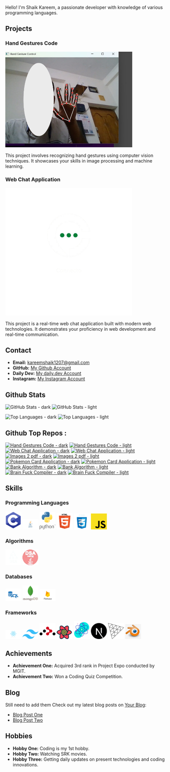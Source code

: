 Hello! I'm Shaik Kareem, a passionate developer with knowledge of various programming languages.

## Projects

### Hand Gestures Code

<img src="./images/Projects/hand-gestures.png" alt="Hand Gestures Code" width="400">

This project involves recognizing hand gestures using computer vision techniques. It showcases your skills in image processing and machine learning.

### Web Chat Application

<picture>
<source media="(prefers-color-scheme:dark)" srcset="./images/Projects/web-chat.png">
<source media="(prefers-color-scheme:light)" srcset="./images/Projects/web-chat-light.png">
  <img alt="Web Chat Application" src="./images/Projects/web-chat.png" width="400">
</picture>

This project is a real-time web chat application built with modern web technologies. It demonstrates your proficiency in web development and real-time communication.

## Contact

- **Email:** kareemshaik1207@gmail.com
- **GitHub:** [My Github Account](https://github.com/kareem1207)
- **Daily Dev:** [My daily.dev Account](https://app.daily.dev/kareemshaik)
- **Instagram:** [My Instagram Account](https://www.instagram.com/kareem_shaik1207/)

## Github Stats

![GitHub Stats - dark](https://github-readme-stats.vercel.app/api?username=kareem1207&theme=midnight-purple&show_icons=true&hide_border=true&include_all_commits=true#gh-dark-mode-only)
![GitHub Stats - light](https://github-readme-stats.vercel.app/api?username=kareem1207&theme=flag-india&show_icons=true&hide_border=true&include_all_commits=true#gh-light-mode-only)

![Top Languages - dark](https://github-readme-stats.vercel.app/api/top-langs/?username=kareem1207&theme=outrun&layout=donut&size_weight=0.5&count_weight=0.5&langs_count=20&hide_border=true#gh-dark-mode-only)
![Top Languages - light](https://github-readme-stats.vercel.app/api/top-langs/?username=kareem1207&theme=swift&layout=donut&size_weight=0.5&count_weight=0.5&langs_count=20&hide_border=true#gh-light-mode-only)

## Github Top Repos :

[![Hand Gestures Code - dark](https://github-readme-stats.vercel.app/api/pin/?username=kareem1207&theme=blue-green&repo=Hand-gestures&hide_border=true#gh-dark-mode-only)](https://github.com/kareem1207/Hand-gestures)
[![Hand Gestures Code - light](https://github-readme-stats.vercel.app/api/pin/?username=kareem1207&theme=ambient_gradient&repo=Hand-gestures&hide_border=false#gh-light-mode-only)](https://github.com/kareem1207/Hand-gestures)
[![Web Chat Application - dark](https://github-readme-stats.vercel.app/api/pin/?username=kareem1207&theme=great-gatsby&repo=Connecto&hide_border=true#gh-dark-mode-only)](https://github.com/kareem1207/Connecto)
[![Web Chat Application - light](https://github-readme-stats.vercel.app/api/pin/?username=kareem1207&theme=buefy&repo=Connecto&hide_border=false#gh-light-mode-only)](https://github.com/kareem1207/Connecto)
[![Images 2 pdf  - dark](https://github-readme-stats.vercel.app/api/pin/?username=kareem1207&theme=highcontrast&repo=img2pdf&hide_border=true#gh-dark-mode-only)](https://github.com/kareem1207/img2pdf)
[![Images 2 pdf  - light](https://github-readme-stats.vercel.app/api/pin/?username=kareem1207&theme=moltack&repo=img2pdf&hide_border=false#gh-light-mode-only)](https://github.com/kareem1207/img2pdf)
[![Pokemon Card Application - dark](https://github-readme-stats.vercel.app/api/pin/?username=kareem1207&theme=chartreuse-dark&repo=Pokemon-Card-2.o&hide_border=true#gh-dark-mode-only)](https://github.com/kareem1207/Pokemon-Card-2.o)
[![Pokemon Card Application - light](https://github-readme-stats.vercel.app/api/pin/?username=kareem1207&theme=solarized-light&repo=Pokemon-Card-2.o&hide_border=false#gh-light-mode-only)](https://github.com/kareem1207/Pokemon-Card-2.o)
[![Bank Algorithm  - dark](https://github-readme-stats.vercel.app/api/pin/?username=kareem1207&theme=codeSTACKr&repo=Bank-Algorithm-in-java&hide_border=true#gh-dark-mode-only)](https://github.com/kareem1207/Bank-Algorithm-in-java)
[![Bank Algorithm  - light](https://github-readme-stats.vercel.app/api/pin/?username=kareem1207&theme=graywhite&repo=Bank-Algorithm-in-java&hide_border=false#gh-light-mode-only)](https://github.com/kareem1207/Bank-Algorithm-in-java)
[![Brain Fuck Compiler  - dark](https://github-readme-stats.vercel.app/api/pin/?username=kareem1207&theme=holi&repo=BrainFuck-c-Compiler&hide_border=true#gh-dark-mode-only)](https://github.com/kareem1207/BrainFuck-c-Compiler)
[![Brain Fuck Compiler  - light](https://github-readme-stats.vercel.app/api/pin/?username=kareem1207&theme=vue&repo=BrainFuck-c-Compiler&hide_border=false#gh-light-mode-only)](https://github.com/kareem1207/BrainFuck-c-Compiler)

## Skills

### Programming Languages

<img src="./images/Programming Languages/c.png" alt="C" width="50">
<img src="./images/Programming Languages/java.png" alt="Java" width="50">
<img src="./images/Programming Languages/python.png" alt="Python" width="50">
<img src="./images/Programming Languages/html.png" alt="HTML" width="50">
<img src="./images/Programming Languages/css.png" alt="CSS" width="50">
<img src="./images/Programming Languages/java-script.png" alt="JavaScript" width="50">

### Algorithms

<picture>
<source media="(prefers-color-scheme:dark)" srcset="././images/Algorithms/dsa.png">
<source media="(prefers-color-scheme:light)" srcset="./images/./images/Algorithms/dsa-light.png">
  <img src="./images/Algorithms/dsa.png" alt="DSA - C" width="50">
</picture>
<img src="./images/Algorithms/dsa-java.png" alt="DSA - Java" width="50">

### Databases

<img src="./images/Databases/sql.png" alt="SQL" width="50">
<img src="./images/Databases/mongodb.png" alt="MongoDB" width="50">
<img src="./images/Databases/firebase.png" alt="Firebase" width="50">

### Frameworks

<img src="./images/Frameworks/react.png" alt="React" width="50">
<img src="./images/Frameworks/tailwind.png" alt="Tailwind CSS" width="50">
<img src="./images/Frameworks/react-router.svg" alt="React Router DOM" width="50">
<img src="./images/Frameworks/React Query.png" alt="React Query" width="50">
<img src="./images/Frameworks/react-fiber.png" alt="React Three Fiber" width="50">
<img src="./images/Frameworks/Next.js.png" alt="Next.js" width="50">
<img src="./images/Frameworks/Three-js.png" alt="Three.js" width="50">
<img src="./images/Frameworks/blender.jpg" alt="Blender" width="50">

## Achievements

- **Achievement One:** Acquired 3rd rank in Project Expo conducted by MGIT.
- **Achievement Two:** Won a Coding Quiz Competition.

## Blog

Still need to add them
Check out my latest blog posts on [Your Blog](https://yourblog.com):

- [Blog Post One](https://yourblog.com/blog-post-one)
- [Blog Post Two](https://yourblog.com/blog-post-two)

## Hobbies

- **Hobby One:** Coding is my 1st hobby.
- **Hobby Two:** Watching SRK movies.
- **Hobby Three:** Getting daily updates on present technologies and coding innovations.
